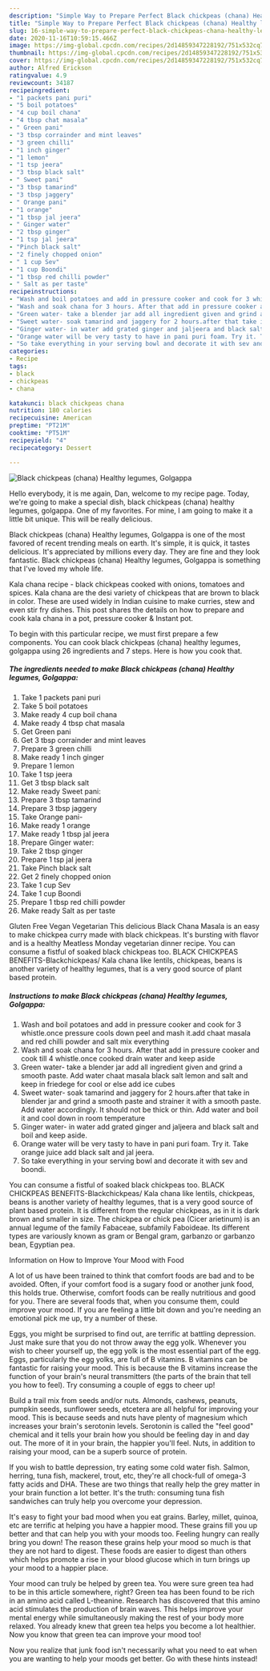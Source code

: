 ```yaml
---
description: "Simple Way to Prepare Perfect Black chickpeas (chana) Healthy legumes, Golgappa"
title: "Simple Way to Prepare Perfect Black chickpeas (chana) Healthy legumes, Golgappa"
slug: 16-simple-way-to-prepare-perfect-black-chickpeas-chana-healthy-legumes-golgappa
date: 2020-11-16T10:59:15.466Z
image: https://img-global.cpcdn.com/recipes/2d14859347228192/751x532cq70/black-chickpeas-chana-healthy-legumes-golgappa-recipe-main-photo.jpg
thumbnail: https://img-global.cpcdn.com/recipes/2d14859347228192/751x532cq70/black-chickpeas-chana-healthy-legumes-golgappa-recipe-main-photo.jpg
cover: https://img-global.cpcdn.com/recipes/2d14859347228192/751x532cq70/black-chickpeas-chana-healthy-legumes-golgappa-recipe-main-photo.jpg
author: Alfred Erickson
ratingvalue: 4.9
reviewcount: 34187
recipeingredient:
- "1 packets pani puri"
- "5 boil potatoes"
- "4 cup boil chana"
- "4 tbsp chat masala"
- " Green pani"
- "3 tbsp corrainder and mint leaves"
- "3 green chilli"
- "1 inch ginger"
- "1 lemon"
- "1 tsp jeera"
- "3 tbsp black salt"
- " Sweet pani"
- "3 tbsp tamarind"
- "3 tbsp jaggery"
- " Orange pani"
- "1 orange"
- "1 tbsp jal jeera"
- " Ginger water"
- "2 tbsp ginger"
- "1 tsp jal jeera"
- "Pinch black salt"
- "2 finely chopped onion"
- " 1 cup Sev"
- "1 cup Boondi"
- "1 tbsp red chilli powder"
- " Salt as per taste"
recipeinstructions:
- "Wash and boil potatoes and add in pressure cooker and cook for 3 whistle.once pressure cools down peel and mash it.add chaat masala and red chilli powder and salt mix everything"
- "Wash and soak chana for 3 hours. After that add in pressure cooker and cook till 4 whistle.once cooked drain water and keep aside"
- "Green water- take a blender jar add all ingredient given and grind a smooth paste. Add water chaat masala black salt lemon and salt and keep in friedege for cool or else add ice cubes"
- "Sweet water- soak tamarind and jaggery for 2 hours.after that take in blender jar and grind a smooth paste and strainer it with a smooth paste. Add water accordingly. It should not be thick or thin. Add water and boil it and cool down in room temperature"
- "Ginger water- in water add grated ginger and jaljeera and black salt and boil and keep aside."
- "Orange water will be very tasty to have in pani puri foam. Try it. Take orange juice add black salt and jal jeera."
- "So take everything in your serving bowl and decorate it with sev and boondi."
categories:
- Recipe
tags:
- black
- chickpeas
- chana

katakunci: black chickpeas chana 
nutrition: 180 calories
recipecuisine: American
preptime: "PT21M"
cooktime: "PT51M"
recipeyield: "4"
recipecategory: Dessert

---
```



![Black chickpeas (chana) Healthy legumes, Golgappa](https://img-global.cpcdn.com/recipes/2d14859347228192/751x532cq70/black-chickpeas-chana-healthy-legumes-golgappa-recipe-main-photo.jpg)

Hello everybody, it is me again, Dan, welcome to my recipe page. Today, we're going to make a special dish, black chickpeas (chana) healthy legumes, golgappa. One of my favorites. For mine, I am going to make it a little bit unique. This will be really delicious.

Black chickpeas (chana) Healthy legumes, Golgappa is one of the most favored of recent trending meals on earth. It's simple, it is quick, it tastes delicious. It's appreciated by millions every day. They are fine and they look fantastic. Black chickpeas (chana) Healthy legumes, Golgappa is something that I've loved my whole life.

Kala chana recipe - black chickpeas cooked with onions, tomatoes and spices. Kala chana are the desi variety of chickpeas that are brown to black in color. These are used widely in Indian cuisine to make curries, stew and even stir fry dishes. This post shares the details on how to prepare and cook kala chana in a pot, pressure cooker &amp; Instant pot.


To begin with this particular recipe, we must first prepare a few components. You can cook black chickpeas (chana) healthy legumes, golgappa using 26 ingredients and 7 steps. Here is how you cook that.

<!--inarticleads1-->

##### The ingredients needed to make Black chickpeas (chana) Healthy legumes, Golgappa:

1. Take 1 packets pani puri
1. Take 5 boil potatoes
1. Make ready 4 cup boil chana
1. Make ready 4 tbsp chat masala
1. Get  Green pani
1. Get 3 tbsp corrainder and mint leaves
1. Prepare 3 green chilli
1. Make ready 1 inch ginger
1. Prepare 1 lemon
1. Take 1 tsp jeera
1. Get 3 tbsp black salt
1. Make ready  Sweet pani:
1. Prepare 3 tbsp tamarind
1. Prepare 3 tbsp jaggery
1. Take  Orange pani-
1. Make ready 1 orange
1. Make ready 1 tbsp jal jeera
1. Prepare  Ginger water:
1. Take 2 tbsp ginger
1. Prepare 1 tsp jal jeera
1. Take Pinch black salt
1. Get 2 finely chopped onion
1. Take  1 cup Sev
1. Take 1 cup Boondi
1. Prepare 1 tbsp red chilli powder
1. Make ready  Salt as per taste


Gluten Free Vegan Vegetarian This delicious Black Chana Masala is an easy to make chickpea curry made with black chickpeas. It&#39;s bursting with flavor and is a healthy Meatless Monday vegetarian dinner recipe. You can consume a fistful of soaked black chickpeas too. BLACK CHICKPEAS BENEFITS-Blackchickpeas/ Kala chana like lentils, chickpeas, beans is another variety of healthy legumes, that is a very good source of plant based protein. 

<!--inarticleads2-->

##### Instructions to make Black chickpeas (chana) Healthy legumes, Golgappa:

1. Wash and boil potatoes and add in pressure cooker and cook for 3 whistle.once pressure cools down peel and mash it.add chaat masala and red chilli powder and salt mix everything
1. Wash and soak chana for 3 hours. After that add in pressure cooker and cook till 4 whistle.once cooked drain water and keep aside
1. Green water- take a blender jar add all ingredient given and grind a smooth paste. Add water chaat masala black salt lemon and salt and keep in friedege for cool or else add ice cubes
1. Sweet water- soak tamarind and jaggery for 2 hours.after that take in blender jar and grind a smooth paste and strainer it with a smooth paste. Add water accordingly. It should not be thick or thin. Add water and boil it and cool down in room temperature
1. Ginger water- in water add grated ginger and jaljeera and black salt and boil and keep aside.
1. Orange water will be very tasty to have in pani puri foam. Try it. Take orange juice add black salt and jal jeera.
1. So take everything in your serving bowl and decorate it with sev and boondi.


You can consume a fistful of soaked black chickpeas too. BLACK CHICKPEAS BENEFITS-Blackchickpeas/ Kala chana like lentils, chickpeas, beans is another variety of healthy legumes, that is a very good source of plant based protein. It is different from the regular chickpeas, as in it is dark brown and smaller in size. The chickpea or chick pea (Cicer arietinum) is an annual legume of the family Fabaceae, subfamily Faboideae. Its different types are variously known as gram or Bengal gram, garbanzo or garbanzo bean, Egyptian pea. 

Information on How to Improve Your Mood with Food


A lot of us have been trained to think that comfort foods are bad and to be avoided. Often, if your comfort food is a sugary food or another junk food, this holds true. Otherwise, comfort foods can be really nutritious and good for you. There are several foods that, when you consume them, could improve your mood. If you are feeling a little bit down and you're needing an emotional pick me up, try a number of these.

Eggs, you might be surprised to find out, are terrific at battling depression. Just make sure that you do not throw away the egg yolk. Whenever you wish to cheer yourself up, the egg yolk is the most essential part of the egg. Eggs, particularly the egg yolks, are full of B vitamins. B vitamins can be fantastic for raising your mood. This is because the B vitamins increase the function of your brain's neural transmitters (the parts of the brain that tell you how to feel). Try consuming a couple of eggs to cheer up!

Build a trail mix from seeds and/or nuts. Almonds, cashews, peanuts, pumpkin seeds, sunflower seeds, etcetera are all helpful for improving your mood. This is because seeds and nuts have plenty of magnesium which increases your brain's serotonin levels. Serotonin is called the "feel good" chemical and it tells your brain how you should be feeling day in and day out. The more of it in your brain, the happier you'll feel. Nuts, in addition to raising your mood, can be a superb source of protein.

If you wish to battle depression, try eating some cold water fish. Salmon, herring, tuna fish, mackerel, trout, etc, they're all chock-full of omega-3 fatty acids and DHA. These are two things that really help the grey matter in your brain function a lot better. It's the truth: consuming tuna fish sandwiches can truly help you overcome your depression. 

It's easy to fight your bad mood when you eat grains. Barley, millet, quinoa, etc are terrific at helping you have a happier mood. These grains fill you up better and that can help you with your moods too. Feeling hungry can really bring you down! The reason these grains help your mood so much is that they are not hard to digest. These foods are easier to digest than others which helps promote a rise in your blood glucose which in turn brings up your mood to a happier place.

Your mood can truly be helped by green tea. You were sure green tea had to be in this article somewhere, right? Green tea has been found to be rich in an amino acid called L-theanine. Research has discovered that this amino acid stimulates the production of brain waves. This helps improve your mental energy while simultaneously making the rest of your body more relaxed. You already knew that green tea helps you become a lot healthier. Now you know that green tea can improve your mood too!

Now you realize that junk food isn't necessarily what you need to eat when you are wanting to help your moods get better. Go  with  these hints  instead!

